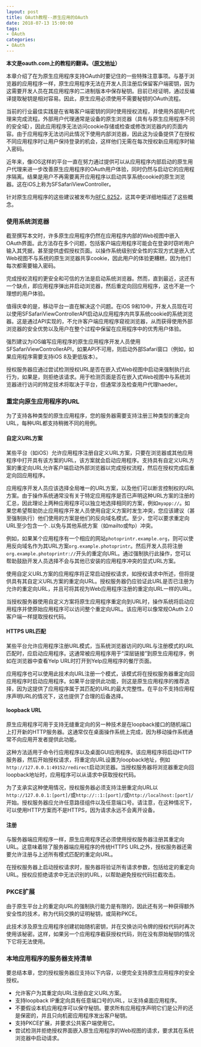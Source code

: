 ```yaml
---
layout: post
title: OAuth教程--原生应用的OAuth
date: 2018-07-13 15:00:00
tags: 
- OAuth
categories:
- OAuth
---
```

**本文是oauth.com上的教程的翻译。（[原文地址](https://www.oauth.com)）**

本章介绍了在为原生应用程序支持OAuth时要记住的一些特殊注意事项。与基于浏览器的应用程序一样，原生应用程序无法在开发人员注册后保留客户端密钥，因为这需要开发人员在其应用程序的二进制版本中保存秘钥。目前已经证明，通过反编译提取秘钥是相对容易。因此，原生应用必须使用不需要秘钥的OAuth流程。

当前的行业最佳实践是在省略客户端密钥的同时使用授权流程，并使用外部用户代理来完成流程。外部用户代理通常是设备的原生浏览器（具有与原生应用程序不同的安全域），因此应用程序无法访问cookie存储或检查或修改浏览器内的页面内容。由于应用程序无法访问此情况下使用内部浏览器，因此这为设备提供了在授权不同应用程序时让用户保持登录的机会，这样他们无需在每次授权新应用程序时输入密码。

近年来，像iOS这样的平台一直在努力通过提供可以从应用程序内部启动的原生用户代理来进一步改善原生应用程序的OAuth用户体验，同时仍然与启动它的应用程序隔离。结果是用户不再需要离开应用程序以启动共享系统cookie的原生浏览器。这在iOS上称为SFSafariViewController。

针对原生应用程序的这些建议被发布为[RFC 8252](https://tools.ietf.org/html/rfc8252)，这其中更详细地描述了这些概念。

### 使用系统浏览器

截至撰写本文时，许多原生应用程序仍然在应用程序内部的Web视图中嵌入OAuth界面。此方法存在多个问题，包括客户端应用程序可能会在登录时窃听用户输入其凭据，甚至提供虚假授权页面。以操作系统级别安全性的实现方式是嵌入式Web视图不与系统的原生浏览器共享cookie，因此用户的体验更糟糕，因为他们每次都需要输入密码。

完成授权流程的更安全和可信的方法是启动系统浏览器。然而，直到最近，这还有一个缺点，即应用程序弹出并启动浏览器，然后重定向回应用程序，这也不是一个理想的用户体验。

值得庆幸的是，移动平台一直在解决这个问题。在iOS 9和10中，开发人员现在可以使用SFSafariViewControllerAPI启动从应用程序内共享系统cookie的系统浏览器。这是通过API实现的，不允许客户端应用程序窥视浏览器，从而获得使用外部浏览器的安全优势以及用户在整个过程中保留在应用程序中的优秀用户体验。

强烈建议为iOS编写应用程序的原生应用程序开发人员使用SFSafariViewControllerAPI，如果API不可用，则启动外部Safari窗口（例如，如果应用程序需要支持iOS 8及更低版本）。

授权服务器应通过尝试检测授权URL是否在嵌入式Web视图中启动来强制执行此行为，如果是，则拒绝该请求。用于检测页面是否在嵌入式Web视图中与系统浏览器进行访问的特定技术将取决于平台，但通常涉及检查用户代理haeder。

### 重定向原生应用程序的URL

为了支持各种类型的原生应用程序，您的服务器需要支持注册三种类型的重定向URL，每种URL都支持稍微不同的用例。

#### 自定义URL方案

某些平台（如iOS）允许应用程序注册自定义URL方案，只要在浏览器或其他应用程序中打开具有该方案的URL，该方案就会启动应用程序。支持具有自定义URL方案的重定向URL允许客户端启动外部浏览器以完成授权流程，然后在授权完成后重定向回应用程序。

应用程序开发人员应该选择全局唯一的URL方案，以及他们可以断言控制权的URL方案。由于操作系统通常没有关于特定应用程序是否已声明这种URL方案的注册的汇总，因此理论上两种应用程序可以独立地选择相同的方案，例如`myapp://`。如果您希望帮助防止应用程序开发人员使用自定义方案时发生冲突，您应该建议（甚至强制执行）他们使用的方案是他们的反向域名模式。至少，您可以要求重定向URL至少包含一个`.`以免与其他系统方案（如mailto或ftp）冲突。

例如，如果某个应用程序有一个相应的网站`photoprintr.example.org`，则可以使用反向域名作为其URL方案`org.example.photoprintr`。然后开发人员将注册`org.example.photoprintr://`开头的重定向URL。通过强制执行此操作，您可以帮助鼓励开发人员选择不会与其他已安装的应用程序冲突的显式URL方案。

使用自定义URL方案的应用程序将正常启动授权请求，如授权请求中所述，但将提供具有其自定义URL方案的重定向URL。授权服务器仍应验证此URL是否已注册为允许的重定向URL，并且可将其视为Web应用程序注册的重定向URL一样的URL。

当授权服务器使用自定义方案将原生应用程序重定向到URL时，操作系统将启动应用程序并使原始应用程序可以访问整个重定向URL。该应用可以像常规OAuth 2.0客户端一样提取授权代码。

#### HTTPS URL匹配

某些平台允许应用程序注册URL模式，当系统浏览器访问的URL与注册模式的URL匹配时，应启动应用程序。这通常被应用程序用于“深层链接”到原生应用程序，例如在浏览器中查看Yelp URL时打开到Yelp应用程序的餐厅页面。

应用程序也可以使用此技术向URL注册一个模式，该模式将在授权服务器重定向回应用程序时启动应用程序。如果平台提供此功能，则这是原生应用程序的推荐选择，因为这提供了应用程序属于其匹配的URL的最大完整性。在平台不支持应用程序声明URL的情况下，这也提供了合理的后备选择。

#### loopback URL

原生应用程序可用于支持无缝重定向的另一种技术是在loopback接口的随机端口上打开新的HTTP服务器。这通常仅在桌面操作系统上完成，因为移动操作系统通常不向应用开发者提供此功能。

这种方法适用于命令行应用程序以及桌面GUI应用程序。该应用程序将启动HTTP服务器，然后开始授权请求，将重定向URL设置为loopback地址，例如`http://127.0.0.1:49152/redirect`启动浏览器。当授权服务器将浏览器重定向回loopback地址时，应用程序可以从请求中获取授权代码。

为了支承实这种使用情况，授权服务器必须支持注册重定向URL以`http://127.0.0.1:[port]/`或`http://::1:[port]/`或`http://localhost:[port]/`开始。授权服务器应允许任意路径组件以及任意端口号。请注意，在这种情况下，可以使用HTTP方案而不是HTTPS，因为请求永远不会离开设备。

#### 注册

与服务器端应用程序一样，原生应用程序还必须使用授权服务器注册其重定向URL。这意味着除了服务器端应用程序的传统HTTPS URL之外，授权服务器还需要允许注册与上述所有模式匹配的重定向URL。

在授权服务器上启动授权请求时，服务器将验证所有请求参数，包括给定的重定向URL。授权应拒绝请求中无法识别的URL，以帮助避免授权代码拦截攻击。

### PKCE扩展

由于原生平台上的重定向URL的强制执行能力是有限的，因此还有另一种获得额外安全性的技术，称为代码交换的证明秘钥，或简称PKCE。

此技术涉及原生应用程序创建初始随机密钥，并在交换访问令牌的授权代码时再次使用该秘密。这样，如果另一个应用程序截获授权代码，则在没有原始秘钥的情况下它将无法使用。

### 本地应用程序的服务器支持清单

要总结本章，您的授权服务器应支持以下内容，以便完全支持原生应用程序的安全授权。

- 允许客户为其重定向URL注册自定义URL方案。
- 支持loopback IP重定向具有任意端口号的URL，以支持桌面应用程序。
- 不要假设本机应用程序可以保守秘钥。要求所有应用程序声明它们是公开的还是保密的，并且只向机密应用程序发出客户秘钥。
- 支持PKCE扩展，并要求公共客户端使用它。
- 尝试检测并拒绝授权界面嵌入原生应用程序的Web视图的请求，要求其在系统浏览器中启动请求。